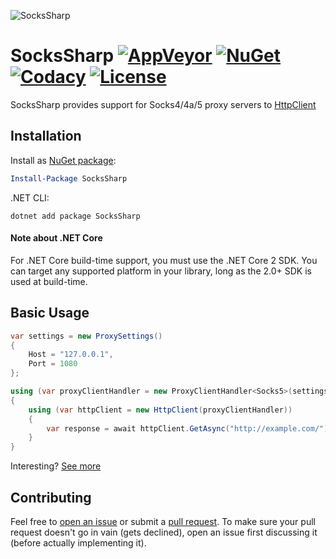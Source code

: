 ![SocksSharp](http://i.imgur.com/hh1aZVU.png)

# SocksSharp [![AppVeyor](https://img.shields.io/appveyor/ci/extremecodetv/sockssharp/master.svg?style=flat-square)](https://ci.appveyor.com/project/extremecodetv/sockssharp/) [![NuGet](https://img.shields.io/nuget/v/sockssharp.svg?style=flat-square)](https://www.nuget.org/packages/SocksSharp/) [![Codacy](https://img.shields.io/codacy/grade/4f1155d09b794eee84578bf4b7f30a95.svg?style=flat-square)](https://www.codacy.com/app/extremecodetv/SocksSharp) [![License](https://img.shields.io/badge/license-MIT-blue.svg?style=flat-square)](https://raw.githubusercontent.com/extremecodetv/SocksSharp/master/LICENSE)


SocksSharp provides support for Socks4/4a/5 proxy servers to [HttpClient](https://msdn.microsoft.com/en-us/library/system.net.http.httpclient(v=vs.118).aspx)

## Installation

Install as [NuGet package](https://www.nuget.org/packages/SocksSharp/):

```powershell
Install-Package SocksSharp
```

.NET CLI:

```shell
dotnet add package SocksSharp
```

#### Note about .NET Core
For .NET Core build-time support, you must use the .NET Core 2 SDK. You can target any supported platform in your library, long as the 2.0+ SDK is used at build-time.

## Basic Usage
```C#
var settings = new ProxySettings()
{
	Host = "127.0.0.1",
	Port = 1080
};

using (var proxyClientHandler = new ProxyClientHandler<Socks5>(settings))
{
	using (var httpClient = new HttpClient(proxyClientHandler))
	{
		var response = await httpClient.GetAsync("http://example.com/");
	}
}
```

Interesting? [See more](https://github.com/extremecodetv/SocksSharp/wiki)

## Contributing

Feel free to [open an issue](https://github.com/extremecodetv/SocksSharp/issues) or submit a [pull request](https://github.com/extremecodetv/SocksSharp/pulls). To make sure your pull request doesn't go in vain (gets declined), open an issue first discussing it (before actually implementing it).
